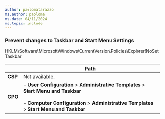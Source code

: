 ```yaml
---
author: paolomatarazzo
ms.author: paoloma
ms.date: 04/11/2024
ms.topic: include
---
```


### Prevent changes to Taskbar and Start Menu Settings

HKLM\Software\Microsoft\Windows\CurrentVersion\Policies\Explorer!NoSetTaskbar

|  | Path |
|--|--|
| **CSP** | Not available. |
| **GPO** | - **User Configuration** > **Administrative Templates** > **Start Menu and Taskbar**<br><br>- **Computer Configuration** > **Administrative Templates** > **Start Menu and Taskbar** |
